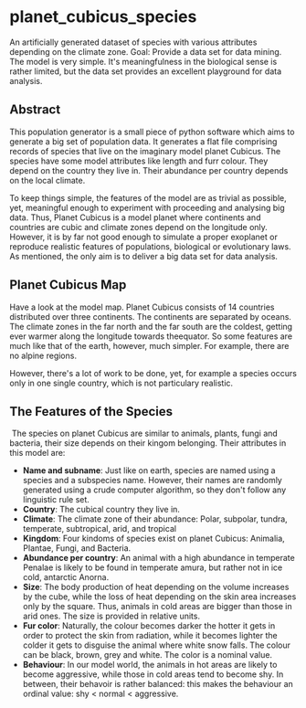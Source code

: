 # planet_cubicus_species
An artificially generated dataset of species with various attributes depending on the climate zone. Goal: Provide a data set for data mining. The model is very simple. It's meaningfulness in the biological sense is rather limited, but the data set provides an excellent playground for data analysis. 

## Abstract
This population generator is a small piece of python software which aims to generate a big set of population data. It generates a flat file comprising records of species that live on the imaginary model planet Cubicus. The species have some model attributes like length and furr colour. They depend on the country they live in. Their abundance per country depends on the local climate. 

To keep things simple, the features of the model are as trivial as possible, yet, meaningful enough to experiment with proceeding and analysing big data. Thus, Planet Cubicus is a model planet where continents and countries are cubic and climate zones depend on the longitude only. However, it is by far not good enough to simulate a proper exoplanet or reproduce realistic features of populations, biological or evolutionary laws. As mentioned, the only aim is to deliver a big data set for data analysis.

## Planet Cubicus Map

Have a look at the model map. Planet Cubicus consists of 14 countries distributed over three continents. The continents are separated by oceans. The climate zones in the far north and the far south are the coldest, getting ever warmer along the longitude towards theequator. So some features are much like that of the earth, however, much simpler. For example, there are no alpine regions.

However, there's a lot of work to be done, yet, for example a species occurs only in one single country, which is not particulary realistic.
​
## The Features of the Species
​
The species on planet Cubicus are similar to animals, plants, fungi and bacteria, their size depends on their kingom belonging. Their attributes in this model are:
​
* __Name and subname__: Just like on earth, species are named using a species and a subspecies name. However, their names are randomly generated using a crude computer algorithm, so they don't follow any linguistic rule set.
* __Country__: The cubical country they live in.
* __Climate__: The climate zone of their abundance: Polar, subpolar, tundra, temperate, subtropical, arid, and tropical
* __Kingdom__: Four kindoms of species exist on planet Cubicus: Animalia, Plantae, Fungi, and Bacteria.  
* __Abundance per country__: An animal with a high abundance in temperate Penalae is likely to be found in temperate amura, but rather not in ice cold, antarctic Anorna.
* __Size__: The body production of heat depending on the volume increases by the cube, while the loss of heat depending on the skin area increases only by the square. Thus, animals in cold areas are bigger than those in arid ones. The size is provided in relative units.
* __Fur color__: Naturally, the colour becomes darker the hotter it gets in order to protect the skin from radiation, while it becomes lighter the colder it gets to disguise the animal where white snow falls. The colour can be black, brown, grey and white. The color is a nominal value.
* __Behaviour__: In our model world, the animals in hot areas are likely to become aggressive, while those in cold areas tend to become shy. In between, their behavoir is rather balanced: this makes the behaviour an ordinal value: shy < normal < aggressive.
